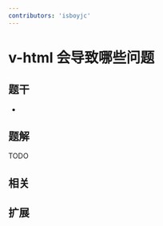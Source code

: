 ```yaml
---
contributors: 'isboyjc'
---
```


# v-html 会导致哪些问题


## 题干

- 



## 题解

<!-- ::: details 点我查看题解 -->

  TODO

<!-- ::: -->



## 相关



## 扩展
